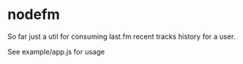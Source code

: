 # nodefm

So far just a util for consuming last.fm recent tracks history for a user.

See example/app.js for usage